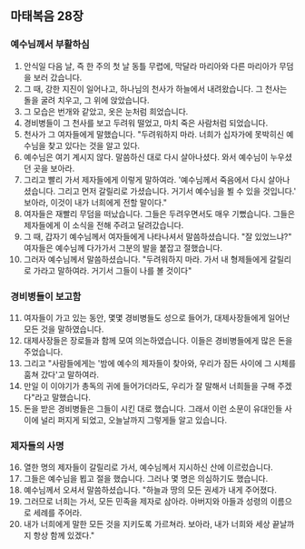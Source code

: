 ## 마태복음 28장

### 예수님께서 부활하심
1. 안식일 다음 날, 즉 한 주의 첫 날 동틀 무렵에, 막달라 마리아와 다른 마리아가 무덤을 보러 갔습니다.
2. 그 때, 강한 지진이 일어나고, 하나님의 천사가 하늘에서 내려왔습니다. 그 천사는 돌을 굴려 치우고, 그 위에 앉았습니다.
3. 그 모습은 번개와 같았고, 옷은 눈처럼 희었습니다.
4. 경비병들이 그 천사를 보고 두려워 떨었고, 마치 죽은 사람처럼 되었습니다.
5. 천사가 그 여자들에게 말했습니다. "두려워하지 마라. 너희가 십자가에 못박히신 예수님을 찾고 있다는 것을 알고 있다.
6. 예수님은 여기 계시지 않다. 말씀하신 대로 다시 살아나셨다. 와서 예수님이 누우셨던 곳을 보아라.
7. 그리고 빨리 가서 제자들에게 이렇게 말하여라. '예수님께서 죽음에서 다시 살아나셨습니다. 그리고 먼저 갈릴리로 가셨습니다. 거기서 예수님을 뵐 수 있을 것입니다.' 보아라, 이것이 내가 너희에게 전할 말이다."
8. 여자들은 재빨리 무덤을 떠났습니다. 그들은 두려우면서도 매우 기뻤습니다. 그들은 제자들에게 이 소식을 전해 주려고 달려갔습니다.
9. 그 때, 갑자기 예수님께서 여자들에게 나타나셔서 말씀하셨습니다. "잘 있었느냐?" 여자들은 예수님께 다가가서 그분의 발을 붙잡고 절했습니다.
10. 그러자 예수님께서 말씀하셨습니다. "두려워하지 마라. 가서 내 형제들에게 갈릴리로 가라고 말하여라. 거기서 그들이 나를 볼 것이다"
### 경비병들이 보고함
11. 여자들이 가고 있는 동안, 몇몇 경비병들도 성으로 들어가, 대제사장들에게 일어난 모든 것을 말하였습니다.
12. 대제사장들은 장로들과 함께 모여 의논하였습니다. 이들은 경비병들에게 많은 돈을 주었습니다.
13. 그리고 "사람들에게는 '밤에 예수의 제자들이 찾아와, 우리가 잠든 사이에 그 시체를 훔쳐 갔다'고 말하여라.
14. 만일 이 이야기가 총독의 귀에 들어가더라도, 우리가 잘 말해서 너희들을 구해 주겠다"라고 말했습니다.
15. 돈을 받은 경비병들은 그들이 시킨 대로 했습니다. 그래서 이런 소문이 유대인들 사이에 널리 퍼지게 되었고, 오늘날까지 그렇게들 알고 있습니다.
### 제자들의 사명
16. 열한 명의 제자들이 갈릴리로 가서, 예수님께서 지시하신 산에 이르렀습니다.
17. 그들은 예수님을 뵙고 절을 했습니다. 그러나 몇 명은 의심하기도 했습니다.
18. 예수님께서 오셔서 말씀하셨습니다. "하늘과 땅의 모든 권세가 내게 주어졌다.
19. 그러므로 너희는 가서, 모든 민족을 제자로 삼아라. 아버지와 아들과 성령의 이름으로 세례를 주어라.
20. 내가 너희에게 말한 모든 것을 지키도록 가르쳐라. 보아라, 내가 너희와 세상 끝날까지 항상 함께 있겠다."
